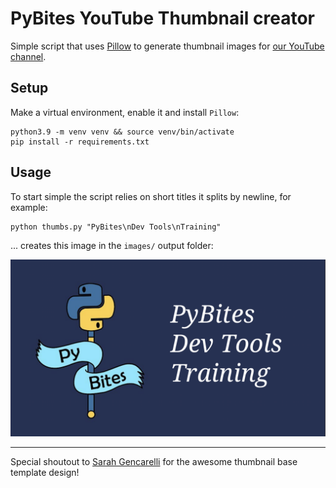 # PyBites YouTube Thumbnail creator

Simple script that uses [Pillow](https://pillow.readthedocs.io/en/stable/) to generate thumbnail images for [our YouTube channel](https://www.youtube.com/channel/UCBn-uKDGsRBfcB0lQeOB_gA).

## Setup

Make a virtual environment, enable it and install `Pillow`:

```
python3.9 -m venv venv && source venv/bin/activate
pip install -r requirements.txt
```

## Usage

To start simple the script relies on short titles it splits by newline, for example:

```
python thumbs.py "PyBites\nDev Tools\nTraining"
```

... creates this image in the `images/` output folder:

![example output image](images/example.png)

---

Special shoutout to [Sarah Gencarelli](https://www.pybitespodcast.com/1501156/8128624-017-the-importance-of-creativity-as-a-developer) for the awesome thumbnail base template design!
